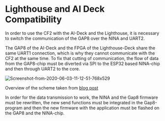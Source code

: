 # Lighthouse and AI Deck Compatibility

In order to use the CF2 with the AI-Deck and the Lighthouse, it is necessary to switch the communication of the GAP8 over the NINA and UART2.

The GAP8 of the AI-Deck and the FPGA of the Lighthouse-Deck share the same UART1 connection, which is why they cannot communicate with the CF2 at the same time. To fix that cutting of communication, the flow of data from the GAP8-chip must be diverted via SPI to the ESP32 based NINA-chip and then through UART2 to the core.

![Screenshot-from-2020-06-03-11-12-51-768x529](https://s3.rwth-aachen.de/gitrwthuploads/%40hashed/ed/2e/ed2e3dda0b53826ab85a68f18f5f19f98142c96a80622375fa1aab6ff3d51b20/a345b6f9cb094068d9abeb76adbc0e1b/Screenshot-from-2020-06-03-11-12-51-768x529.png?response-content-disposition=inline%3B%20filename%3D%22Screenshot-from-2020-06-03-11-12-51-768x529.png%22%3B%20filename%2A%3DUTF-8%27%27Screenshot-from-2020-06-03-11-12-51-768x529.png&response-content-type=image%2Fpng&AWSAccessKeyId=5RLMCXNCZREE21JQNG0H&Signature=2DRCPZwdmrP40s%2F53PzwapGXUj4%3D&Expires=1605194221)

Overview of the scheme taken from [blog post](https://www.bitcraze.io/2020/06/ai-deck-is-available-in-early-access/)

In order for the data transmission to work, the NINA and the Gap8 firmware must be rewritten, the new send functions must be integrated in the Gap8-program and then the new firmware with the application must be flashed on the GAP8 and the NINA-chip.